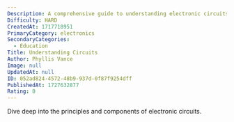 ```yaml
---
Description: A comprehensive guide to understanding electronic circuits.
Difficulty: HARD
CreatedAt: 1717718951
PrimaryCategory: electronics
SecondaryCategories:
  - Education
Title: Understanding Circuits
Author: Phyllis Vance
Image: null
UpdatedAt: null
ID: 052ad824-4572-48b9-937d-0f87f9254dff
PublishedAt: 1727632877
Rating: 0
---
```


Dive deep into the principles and components of electronic circuits.
